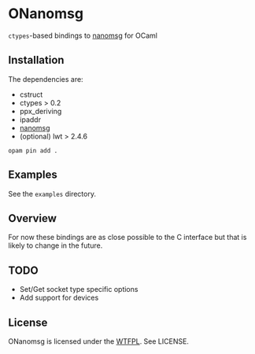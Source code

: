 # ONanomsg

`ctypes`-based bindings to [nanomsg](https://github.com/250bpm/nanomsg) for OCaml

## Installation

The dependencies are:
* cstruct
* ctypes > 0.2
* ppx_deriving
* ipaddr
* [nanomsg](https://github.com/250bpm/nanomsg)
* (optional) lwt > 2.4.6


```
opam pin add .
```

## Examples

See the `examples` directory.

## Overview

For now these bindings are as close possible to the C interface but that is
likely to change in the future.

## TODO

- Set/Get socket type specific options
- Add support for devices

## License

ONanomsg is licensed under the [WTFPL](http://www.wtfpl.net/). See LICENSE.
